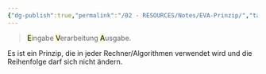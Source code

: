 ```yaml
---
{"dg-publish":true,"permalink":"/02 - RESOURCES/Notes/EVA-Prinzip/","tags":["GFN/LF02","GFN/prüfungsrelevant/AP1"],"noteIcon":"","updated":"2024-08-18T18:44:37.562+02:00"}
---
```


> <mark style="background: #FFF3A3A6;">E</mark>ingabe <mark style="background: #FFF3A3A6;">V</mark>erarbeitung <mark style="background: #FFF3A3A6;">A</mark>usgabe.

Es ist ein Prinzip, die in jeder Rechner/Algorithmen verwendet wird und die Reihenfolge darf sich nicht ändern.